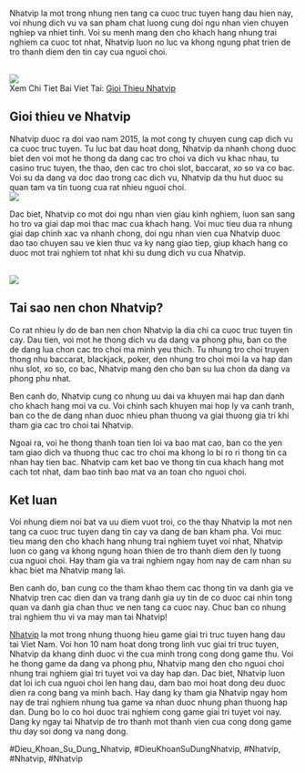 <p>Nhatvip la mot trong nhung nen tang ca cuoc truc tuyen hang dau hien nay, voi nhung dich vu va san pham chat luong cung doi ngu nhan vien chuyen nghiep va nhiet tinh. Voi su menh mang den cho khach hang nhung trai nghiem ca cuoc tot nhat, Nhatvip luon no luc va khong ngung phat trien de tro thanh diem den tin cay cua nguoi choi.</p><br><img src="https://nhatvip.plus/wp-content/uploads/2025/03/2-gioi-thieu-nhatvip.jpg"></br>
Xem Chi Tiet Bai Viet Tai: <a href="https://nhatvip.plus/gioi-thieu-nhatvip/">Gioi Thieu Nhatvip</a><h2>Gioi thieu ve Nhatvip</h2><p>Nhatvip duoc ra doi vao nam 2015, la mot cong ty chuyen cung cap dich vu ca cuoc truc tuyen. Tu luc bat dau hoat dong, Nhatvip da nhanh chong duoc biet den voi mot he thong da dang cac tro choi va dich vu khac nhau, tu casino truc tuyen, the thao, den cac tro choi slot, baccarat, xo so va co bac. Voi su da dang va doc dao trong cac dich vu, Nhatvip da thu hut duoc su quan tam va tin tuong cua rat nhieu nguoi choi.<br><img src="https://nhatvip.plus/wp-content/uploads/2025/03/3-gioi-thieu-nhatvip.jpg"></br><p>Dac biet, Nhatvip co mot doi ngu nhan vien giau kinh nghiem, luon san sang ho tro va giai dap moi thac mac cua khach hang. Voi muc tieu dua ra nhung giai dap chinh xac va nhanh chong, doi ngu nhan vien cua Nhatvip duoc dao tao chuyen sau ve kien thuc va ky nang giao tiep, giup khach hang co duoc mot trai nghiem tot nhat khi su dung dich vu cua Nhatvip.</p><br><img src="https://nhatvip.plus/wp-content/uploads/2025/03/3-gioi-thieu-nhatvip.jpg"></br><h2>Tai sao nen chon Nhatvip?</h2><p>Co rat nhieu ly do de ban nen chon Nhatvip la dia chi ca cuoc truc tuyen tin cay. Dau tien, voi mot he thong dich vu da dang va phong phu, ban co the de dang lua chon cac tro choi ma minh yeu thich. Tu nhung tro choi truyen thong nhu baccarat, blackjack, poker, den nhung tro choi moi la va hap dan nhu slot, xo so, co bac, Nhatvip mang den cho ban su lua chon da dang va phong phu nhat.<p>Ben canh do, Nhatvip cung co nhung uu dai va khuyen mai hap dan danh cho khach hang moi va cu. Voi chinh sach khuyen mai hop ly va canh tranh, ban co the de dang nhan duoc nhieu phan thuong va giai thuong gia tri khi tham gia cac tro choi tai Nhatvip.</p><p>Ngoai ra, voi he thong thanh toan tien loi va bao mat cao, ban co the yen tam giao dich va thuong thuc cac tro choi ma khong lo bi ro ri thong tin ca nhan hay tien bac. Nhatvip cam ket bao ve thong tin cua khach hang mot cach tot nhat, dam bao tinh bao mat va an toan cho nguoi choi.<h2>Ket luan</h2><p>Voi nhung diem noi bat va uu diem vuot troi, co the thay Nhatvip la mot nen tang ca cuoc truc tuyen dang tin cay va dang de ban kham pha. Voi muc tieu mang den cho khach hang nhung trai nghiem tuyet voi nhat, Nhatvip luon co gang va khong ngung hoan thien de tro thanh diem den ly tuong cua nguoi choi. Hay tham gia va trai nghiem ngay hom nay de cam nhan su khac biet ma Nhatvip mang lai.</p><p>Ben canh do, ban cung co the tham khao them cac thong tin va danh gia ve Nhatvip tren cac dien dan va trang danh gia uy tin de co duoc cai nhin tong quan va danh gia chan thuc ve nen tang ca cuoc nay. Chuc ban co nhung trai nghiem thu vi va may man tai Nhatvip!</p><p><a href="https://nhatvip.plus/">Nhatvip</a> la mot trong nhung thuong hieu game giai tri truc tuyen hang dau tai Viet Nam. Voi hon 10 nam hoat dong trong linh vuc giai tri truc tuyen, Nhatvip da khang dinh duoc vi the cua minh trong cong dong game thu. Voi he thong game da dang va phong phu, Nhatvip mang den cho nguoi choi nhung trai nghiem giai tri tuyet voi va day hap dan. Dac biet, Nhatvip luon dat loi ich cua nguoi choi len hang dau, dam bao moi hoat dong deu duoc dien ra cong bang va minh bach. Hay dang ky tham gia Nhatvip ngay hom nay de trai nghiem nhung tua game va nhan duoc nhung phan thuong hap dan. Dung bo lo co hoi duoc trai nghiem cong game giai tri tuyet voi nay. Dang ky ngay tai Nhatvip de tro thanh mot thanh vien cua cong dong game thu day soi dong va nang dong.</p>
#Dieu_Khoan_Su_Dung_Nhatvip, #DieuKhoanSuDungNhatvip, #Nhatvip, #Nhatvip, #Nhatvip
